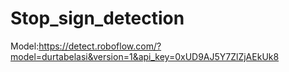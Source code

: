 # Stop_sign_detection
Model:https://detect.roboflow.com/?model=durtabelasi&version=1&api_key=0xUD9AJ5Y7ZlZjAEkUk8
